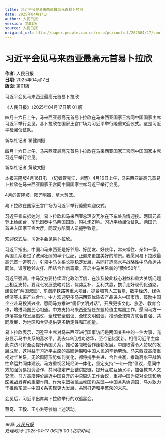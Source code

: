 ```yaml
---
title: 习近平会见马来西亚最高元首易卜拉欣
date: 2025年04月17日
author: 人民日报
version: 第01版
source: 人民日报
original_url: http://paper.people.com.cn/rmrb/pc/content/202504/17/content_30068271.html
---
```


# 习近平会见马来西亚最高元首易卜拉欣

**作者**: 人民日报  
**日期**: 2025年04月17日  
**版面**: 第01版  

习近平会见马来西亚最高元首易卜拉欣

《人民日报》（2025年04月17日第 01 版）

四月十六日上午，马来西亚最高元首易卜拉欣在马来西亚国家王宫同中国国家主席习近平举行会见。易卜拉欣在国家王宫广场为习近平举行隆重欢迎仪式。这是习近平检阅仪仗队。

新华社记者  翟健岚摄

四月十六日上午，马来西亚最高元首易卜拉欣在马来西亚国家王宫同中国国家主席习近平举行会见。

新华社记者  黄敬文摄

本报吉隆坡4月16日电  （记者管克江、刘慧）4月16日上午，马来西亚最高元首易卜拉欣在马来西亚国家王宫同中国国家主席习近平举行会见。

4月的吉隆坡，阳光明媚，草木葱茏。

易卜拉欣在国家王宫广场为习近平举行隆重欢迎仪式。

习近平乘车抵达时，易卜拉欣和马来西亚总理安瓦尔在下车处热情迎接。两国元首登上检阅台，军乐团奏中马两国国歌，鸣礼炮21响。习近平检阅仪仗队。两国元首进入国家王宫大厅，同双方陪同人员握手致意。

欢迎仪式后，习近平会见易卜拉欣。

习近平指出，中国和马来西亚是好邻居、好朋友、好伙伴，常来常往、亲如一家。两国关系走过了波澜壮阔的半个世纪，正迎来更加美好的前景。我愿同易卜拉欣最高元首一道努力，引领中马关系长期稳定发展，共同打造高水平战略性中马命运共同体，谱写睦邻友好、团结合作新篇章，开启中马关系新的“黄金50年”。

习近平强调，中马双方要持续深化政治互信，在涉及彼此核心利益和重大关切问题上相互支持。要深化发展战略对接，优势互补、互利共赢，携手走好现代化道路。建设好“两国双园”、东海岸铁路等重大项目，抓紧培育人工智能、数字经济、绿色经济等未来产业合作。中方欢迎更多马来西亚优质农产品进入中国市场，鼓励中国企业赴马投资兴业。愿同马方推进“儒伊文明对话”，开展更多文化、旅游、教育合作，增进两国民心相通。中方支持马来西亚担任东盟轮值主席国工作，愿同马方一道落实全球发展倡议、全球安全倡议、全球文明倡议，推动全球南方联合自强、共同发展，为地区和世界提供更多确定性和正能量。

易卜拉欣表示，习近平主席对马来西亚进行国事访问是两国关系中的一件大事，充分显示马中关系的高水平。我去年9月成功访华，至今记忆犹新。相信习近平主席此次访马将全面提升两国关系，推动各领域合作蓬勃发展。中国取得令人赞叹的发展成就，这得益于习近平主席的高瞻远瞩和中国人民的辛勤劳动。马来西亚高度重视对华关系，无论国际形势如何变化，都将携手共进、合作共赢，推动高水平战略性命运共同体建设。马方重视区域经济一体化，坚定支持“一带一路”倡议，愿同中方加强贸易投资合作，共同稳定产业链供应链，提升互联互通水平，加强教育人文交流。马方高度评价最近中国召开的中央周边工作会议，重视中国为应对全球和地区挑战发挥的重要作用。作为东盟轮值主席国和东盟—中国关系协调国，马方致力于推动东盟—中国关系实现更大发展，共同打造和平繁荣的未来。

会见后，习近平出席易卜拉欣举行的欢迎宴会。

蔡奇、王毅、王小洪等参加上述活动。

---

*来源: [人民日报](http://paper.people.com.cn/rmrb/pc/content/202504/17/content_30068271.html)*  
*处理时间: 2025-04-17 06:26:00 (北京时间)*

